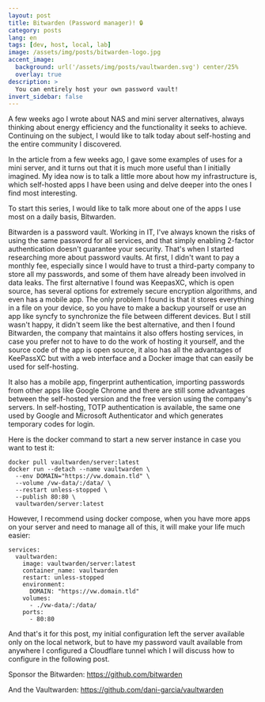 ```yaml
---
layout: post
title: Bitwarden (Password manager)! 🔒
category: posts
lang: en
tags: [dev, host, local, lab]
image: /assets/img/posts/bitwarden-logo.jpg
accent_image: 
  background: url('/assets/img/posts/vaultwarden.svg') center/25%
  overlay: true
description: >
  You can entirely host your own password vault!
invert_sidebar: false
---
```


A few weeks ago I wrote about NAS and mini server alternatives, always thinking about energy efficiency and the functionality it seeks to achieve. Continuing on the subject, I would like to talk today about self-hosting and the entire community I discovered.

In the article from a few weeks ago, I gave some examples of uses for a mini server, and it turns out that it is much more useful than I initially imagined. My idea now is to talk a little more about how my infrastructure is, which self-hosted apps I have been using and delve deeper into the ones I find most interesting.

To start this series, I would like to talk more about one of the apps I use most on a daily basis, Bitwarden.

Bitwarden is a password vault. Working in IT, I've always known the risks of using the same password for all services, and that simply enabling 2-factor authentication doesn't guarantee your security. That's when I started researching more about password vaults. At first, I didn't want to pay a monthly fee, especially since I would have to trust a third-party company to store all my passwords, and some of them have already been involved in data leaks. The first alternative I found was KeepasXC, which is open source, has several options for extremely secure encryption algorithms, and even has a mobile app. The only problem I found is that it stores everything in a file on your device, so you have to make a backup yourself or use an app like syncfy to synchronize the file between different devices. But I still wasn't happy, it didn't seem like the best alternative, and then I found Bitwarden, the company that maintains it also offers hosting services, in case you prefer not to have to do the work of hosting it yourself, and the source code of the app is open source, it also has all the advantages of KeePassXC but with a web interface and a Docker image that can easily be used for self-hosting.

It also has a mobile app, fingerprint authentication, importing passwords from other apps like Google Chrome and there are still some advantages between the self-hosted version and the free version using the company's servers. In self-hosting, TOTP authentication is available, the same one used by Google and Microsoft Authenticator and which generates temporary codes for login.

Here is the docker command to start a new server instance in case you want to test it:

```
docker pull vaultwarden/server:latest
docker run --detach --name vaultwarden \
  --env DOMAIN="https://vw.domain.tld" \
  --volume /vw-data/:/data/ \
  --restart unless-stopped \
  --publish 80:80 \
  vaultwarden/server:latest
```

However, I recommend using docker compose, when you have more apps on your server and need to manage all of this, it will make your life much easier:

```
services:
  vaultwarden:
    image: vaultwarden/server:latest
    container_name: vaultwarden
    restart: unless-stopped
    environment:
      DOMAIN: "https://vw.domain.tld"
    volumes:
      - ./vw-data/:/data/
    ports:
      - 80:80
```

And that's it for this post, my initial configuration left the server available only on the local network, but to have my password vault available from anywhere I configured a Cloudflare tunnel which I will discuss how to configure in the following post.

Sponsor the Bitwarden:
https://github.com/bitwarden

And the Vaultwarden:
https://github.com/dani-garcia/vaultwarden